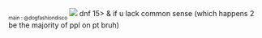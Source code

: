 <sub><sub>main : @dogfashiondisco</sub></sub>
![](https://files.catbox.moe/jxdboi.jpg)
dnf 15> & if u lack common sense (which happens 2 be the majority of ppl on pt bruh)
